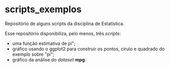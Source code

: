 # scripts_exemplos
Repositório de alguns scripts da disciplina de Estatística.

Esse repositório disponibiliza, pelo menos, três *scripts*:

- uma função estimativa de pi";
- gráfico usando o ggplot2 para construir os pontos, círulo e quadrado do exemplo sobre "pi";
- gráfico da análise do *dataset* **mpg**.
